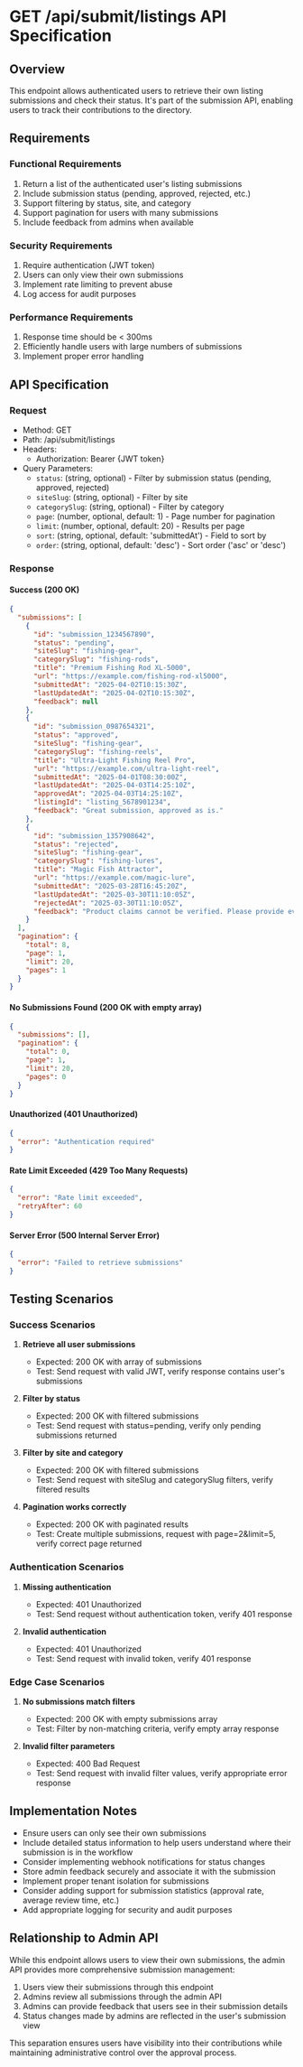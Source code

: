 # GET /api/submit/listings API Specification

## Overview

This endpoint allows authenticated users to retrieve their own listing submissions and check their status. It's part of the submission API, enabling users to track their contributions to the directory.

## Requirements

### Functional Requirements

1. Return a list of the authenticated user's listing submissions
2. Include submission status (pending, approved, rejected, etc.)
3. Support filtering by status, site, and category
4. Support pagination for users with many submissions
5. Include feedback from admins when available

### Security Requirements

1. Require authentication (JWT token)
2. Users can only view their own submissions
3. Implement rate limiting to prevent abuse
4. Log access for audit purposes

### Performance Requirements

1. Response time should be < 300ms
2. Efficiently handle users with large numbers of submissions
3. Implement proper error handling

## API Specification

### Request

- Method: GET
- Path: /api/submit/listings
- Headers:
  - Authorization: Bearer {JWT token}
- Query Parameters:
  - `status`: (string, optional) - Filter by submission status (pending, approved, rejected)
  - `siteSlug`: (string, optional) - Filter by site
  - `categorySlug`: (string, optional) - Filter by category
  - `page`: (number, optional, default: 1) - Page number for pagination
  - `limit`: (number, optional, default: 20) - Results per page
  - `sort`: (string, optional, default: 'submittedAt') - Field to sort by
  - `order`: (string, optional, default: 'desc') - Sort order ('asc' or 'desc')

### Response

#### Success (200 OK)

```json
{
  "submissions": [
    {
      "id": "submission_1234567890",
      "status": "pending",
      "siteSlug": "fishing-gear",
      "categorySlug": "fishing-rods",
      "title": "Premium Fishing Rod XL-5000",
      "url": "https://example.com/fishing-rod-xl5000",
      "submittedAt": "2025-04-02T10:15:30Z",
      "lastUpdatedAt": "2025-04-02T10:15:30Z",
      "feedback": null
    },
    {
      "id": "submission_0987654321",
      "status": "approved",
      "siteSlug": "fishing-gear",
      "categorySlug": "fishing-reels",
      "title": "Ultra-Light Fishing Reel Pro",
      "url": "https://example.com/ultra-light-reel",
      "submittedAt": "2025-04-01T08:30:00Z",
      "lastUpdatedAt": "2025-04-03T14:25:10Z",
      "approvedAt": "2025-04-03T14:25:10Z",
      "listingId": "listing_5678901234",
      "feedback": "Great submission, approved as is."
    },
    {
      "id": "submission_1357908642",
      "status": "rejected",
      "siteSlug": "fishing-gear",
      "categorySlug": "fishing-lures",
      "title": "Magic Fish Attractor",
      "url": "https://example.com/magic-lure",
      "submittedAt": "2025-03-28T16:45:20Z",
      "lastUpdatedAt": "2025-03-30T11:10:05Z",
      "rejectedAt": "2025-03-30T11:10:05Z",
      "feedback": "Product claims cannot be verified. Please provide evidence for claims made in the description."
    }
  ],
  "pagination": {
    "total": 8,
    "page": 1,
    "limit": 20,
    "pages": 1
  }
}
```

#### No Submissions Found (200 OK with empty array)

```json
{
  "submissions": [],
  "pagination": {
    "total": 0,
    "page": 1,
    "limit": 20,
    "pages": 0
  }
}
```

#### Unauthorized (401 Unauthorized)

```json
{
  "error": "Authentication required"
}
```

#### Rate Limit Exceeded (429 Too Many Requests)

```json
{
  "error": "Rate limit exceeded",
  "retryAfter": 60
}
```

#### Server Error (500 Internal Server Error)

```json
{
  "error": "Failed to retrieve submissions"
}
```

## Testing Scenarios

### Success Scenarios

1. **Retrieve all user submissions**
   - Expected: 200 OK with array of submissions
   - Test: Send request with valid JWT, verify response contains user's submissions

2. **Filter by status**
   - Expected: 200 OK with filtered submissions
   - Test: Send request with status=pending, verify only pending submissions returned

3. **Filter by site and category**
   - Expected: 200 OK with filtered submissions
   - Test: Send request with siteSlug and categorySlug filters, verify filtered results

4. **Pagination works correctly**
   - Expected: 200 OK with paginated results
   - Test: Create multiple submissions, request with page=2&limit=5, verify correct page returned

### Authentication Scenarios

1. **Missing authentication**
   - Expected: 401 Unauthorized
   - Test: Send request without authentication token, verify 401 response

2. **Invalid authentication**
   - Expected: 401 Unauthorized
   - Test: Send request with invalid token, verify 401 response

### Edge Case Scenarios

1. **No submissions match filters**
   - Expected: 200 OK with empty submissions array
   - Test: Filter by non-matching criteria, verify empty array response

2. **Invalid filter parameters**
   - Expected: 400 Bad Request
   - Test: Send request with invalid filter values, verify appropriate error response

## Implementation Notes

- Ensure users can only see their own submissions
- Include detailed status information to help users understand where their submission is in the workflow
- Consider implementing webhook notifications for status changes
- Store admin feedback securely and associate it with the submission
- Implement proper tenant isolation for submissions
- Consider adding support for submission statistics (approval rate, average review time, etc.)
- Add appropriate logging for security and audit purposes

## Relationship to Admin API

While this endpoint allows users to view their own submissions, the admin API provides more comprehensive submission management:

1. Users view their submissions through this endpoint
2. Admins review all submissions through the admin API
3. Admins can provide feedback that users see in their submission details
4. Status changes made by admins are reflected in the user's submission view

This separation ensures users have visibility into their contributions while maintaining administrative control over the approval process.